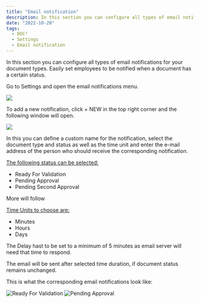 ```yaml
---
title: "Email notification"
description: In this section you can configure all types of email notifications for your document types. Easily set employees to be notified when a document has a certain status
date: "2022-10-20"
tags:
  - DOC²
  - Settings
  - Email notification
---
```


In this section you can configure all types of email notifications for your document types. Easily set employees to be notified when a document has a certain status.

Go to Settings and open the email notifications menu.

![](/_images/doc2/DOC2_email-notification_1.png)

To add a new notification, click + NEW in the top right corner and the following window will open.

![](/_images/doc2/DOC2_email-notification_2.png)

In this you can define a custom name for the notification, select the document type and status as well as the time unit and enter the e-mail address of the person who should receive the corresponding notification.

<ins>The following status can be selected:</ins> 

* Ready For Validation
* Pending Approval
* Pending Second Approval

More will follow

<ins>Time Units to choose are:</ins>

- Minutes
- Hours
- Days

The Delay hast to be set to a minimum of 5 minutes as email server will need that time to respond.

The email will be sent after selected time duration, if document status remains unchanged.

This is what the corresponding email notifications look like:

![Ready For Validation](/_images/doc2/DOC2_email_readyforvalidation.png)
![Pending Approval](/_images/doc2/DOC2_email_forapproval.png)